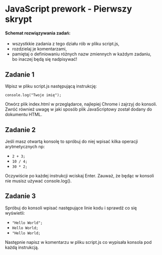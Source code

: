 #  JavaScript prework - Pierwszy skrypt

#### Schemat rozwiązywania zadań:

* wszystkkie zadania z tego działu rób w pliku script.js,
* rozdzielaj je komentarzami,
* pamiętaj o definiowaniu różnych nazw zmiennych w każdym zadaniu, bo inaczej będą się nadpisywać!

## Zadanie 1

Wpisz w pliku script.js następującą instrukcję:

```console.log("Twoje imię");```

Otwórz plik index.html w przeglądarce, najlepiej Chrome i zajrzyj do konsoli.
Zwróć również uwagę w jaki sposób plik JavaScriptowy został dodany do dokumentu HTML.

## Zadanie 2

Jeśli masz otwartą konsolę to spróbuj do niej wpisać kilka operacji arytmetycznych np:

* ``` 2 + 3; ```
* ```10 / 4; ```
* ```30 * 2; ```

Oczywiście po każdej instrukcji wciskaj Enter.
Zauważ, że będąc w konsoli nie musisz używać console.log().


## Zadanie 3

Spróbuj do konsoli wpisać następujące linie kodu i sprawdź co się wyświetli:

* ``` "Hello World"; ```
* ``` Hello World; ```
* ``` "Hello World; ```

Następnie napisz w komentarzu w pliku script.js co wypisała konsola pod każdą instrukcją.
